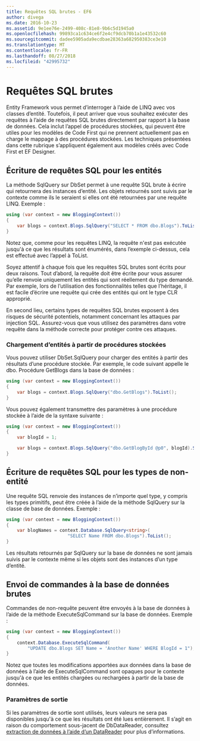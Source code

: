 ```yaml
---
title: Requêtes SQL brutes - EF6
author: divega
ms.date: 2016-10-23
ms.assetid: 9e1ee76e-2499-408c-81e8-9b6c5d1945a0
ms.openlocfilehash: 99893ca1c634ce6f2e4cf9dcb70b1a1e43532c60
ms.sourcegitcommit: dadee5905ada9ecdbae28363a682950383ce3e10
ms.translationtype: MT
ms.contentlocale: fr-FR
ms.lasthandoff: 08/27/2018
ms.locfileid: "42995732"
---
```

# <a name="raw-sql-queries"></a>Requêtes SQL brutes
Entity Framework vous permet d’interroger à l’aide de LINQ avec vos classes d’entité. Toutefois, il peut arriver que vous souhaitez exécuter des requêtes à l’aide de requêtes SQL brutes directement par rapport à la base de données. Cela inclut l’appel de procédures stockées, qui peuvent être utiles pour les modèles de Code First qui ne prennent actuellement pas en charge le mappage à des procédures stockées. Les techniques présentées dans cette rubrique s’appliquent également aux modèles créés avec Code First et EF Designer.  

## <a name="writing-sql-queries-for-entities"></a>Écriture de requêtes SQL pour les entités  

La méthode SqlQuery sur DbSet permet à une requête SQL brute à écrire qui retournera des instances d’entité. Les objets retournés sont suivis par le contexte comme ils le seraient si elles ont été retournées par une requête LINQ. Exemple :  

``` csharp  
using (var context = new BloggingContext())
{
    var blogs = context.Blogs.SqlQuery("SELECT * FROM dbo.Blogs").ToList();
}
```  

Notez que, comme pour les requêtes LINQ, la requête n'est pas exécutée jusqu'à ce que les résultats sont énumérés, dans l’exemple ci-dessus, cela est effectué avec l’appel à ToList.  

Soyez attentif à chaque fois que les requêtes SQL brutes sont écrits pour deux raisons. Tout d’abord, la requête doit être écrite pour vous assurer qu’elle renvoie uniquement les entités qui sont réellement du type demandé. Par exemple, lors de l’utilisation des fonctionnalités telles que l’héritage, il est facile d’écrire une requête qui crée des entités qui ont le type CLR approprié.  

En second lieu, certains types de requêtes SQL brutes exposent à des risques de sécurité potentiels, notamment concernant les attaques par injection SQL. Assurez-vous que vous utilisez des paramètres dans votre requête dans la méthode correcte pour protéger contre ces attaques.  

### <a name="loading-entities-from-stored-procedures"></a>Chargement d’entités à partir de procédures stockées  

Vous pouvez utiliser DbSet.SqlQuery pour charger des entités à partir des résultats d’une procédure stockée. Par exemple, le code suivant appelle le dbo. Procédure GetBlogs dans la base de données :  

``` csharp
using (var context = new BloggingContext())
{
    var blogs = context.Blogs.SqlQuery("dbo.GetBlogs").ToList();
}
```  

Vous pouvez également transmettre des paramètres à une procédure stockée à l’aide de la syntaxe suivante :  

``` csharp
using (var context = new BloggingContext())
{
    var blogId = 1;

    var blogs = context.Blogs.SqlQuery("dbo.GetBlogById @p0", blogId).Single();
}
```  

## <a name="writing-sql-queries-for-non-entity-types"></a>Écriture de requêtes SQL pour les types de non-entité  

Une requête SQL renvoie des instances de n’importe quel type, y compris les types primitifs, peut être créée à l’aide de la méthode SqlQuery sur la classe de base de données. Exemple :  

``` csharp
using (var context = new BloggingContext())
{
    var blogNames = context.Database.SqlQuery<string>(
                       "SELECT Name FROM dbo.Blogs").ToList();
}
```  

Les résultats retournés par SqlQuery sur la base de données ne sont jamais suivis par le contexte même si les objets sont des instances d’un type d’entité.  

## <a name="sending-raw-commands-to-the-database"></a>Envoi de commandes à la base de données brutes  

Commandes de non-requête peuvent être envoyés à la base de données à l’aide de la méthode ExecuteSqlCommand sur la base de données. Exemple :  

``` csharp
using (var context = new BloggingContext())
{
    context.Database.ExecuteSqlCommand(
        "UPDATE dbo.Blogs SET Name = 'Another Name' WHERE BlogId = 1");
}
```  

Notez que toutes les modifications apportées aux données dans la base de données à l’aide de ExecuteSqlCommand sont opaques pour le contexte jusqu'à ce que les entités chargées ou rechargées à partir de la base de données.  

### <a name="output-parameters"></a>Paramètres de sortie  

Si les paramètres de sortie sont utilisés, leurs valeurs ne sera pas disponibles jusqu'à ce que les résultats ont été lues entièrement. Il s’agit en raison du comportement sous-jacent de DbDataReader, consultez [extraction de données à l’aide d’un DataReader](http://go.microsoft.com/fwlink/?LinkID=398589) pour plus d’informations.  
